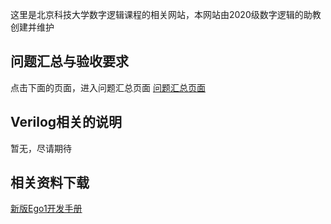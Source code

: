 这里是北京科技大学数字逻辑课程的相关网站，本网站由2020级数字逻辑的助教创建并维护

## 问题汇总与验收要求
点击下面的页面，进入问题汇总页面
[问题汇总页面](https://zhangziqing.github.io/DigitalLogic_Info/Problems.html)
## Verilog相关的说明
暂无，尽请期待
## 相关资料下载
[新版Ego1开发手册](./document/Ego1_UserManual_v2.2.pdf)